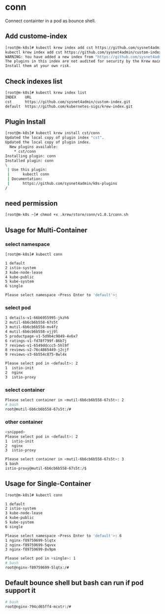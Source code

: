 # conn
Connect containter in a pod as bounce shell.

## Add custome-index
```sh
[root@m-k8s]# kubectl krew index add cst https://github.com/sysnet4admin/custom-index.git
kubectl krew index add cst https://github.com/sysnet4admin/custom-index.git
WARNING: You have added a new index from "https://github.com/sysnet4admin/custom-index.git"
The plugins in this index are not audited for security by the Krew maintainers.
Install them at your own risk.
```

## Check indexes list 
```sh
[root@m-k8s]# kubectl krew index list 
INDEX    URL
cst      https://github.com/sysnet4admin/custom-index.git
default  https://github.com/kubernetes-sigs/krew-index.git
```

## Plugin Install
```sh
[root@m-k8s]# kubectl krew install cst/conn
Updated the local copy of plugin index "cst".
Updated the local copy of plugin index.
  New plugins available:
    * cst/conn
Installing plugin: conn
Installed plugin: conn
\
 | Use this plugin:
 |      kubectl conn
 | Documentation:
 |      https://github.com/sysnet4admin/k8s-plugins
/
```

## need permission
```sh 
[root@m-k8s ~]# chmod +x .krew/store/conn/v1.0.1/conn.sh
```


## Usage for Multi-Container 

### select namespace
```sh
[root@m-k8s]# kubectl conn

1 default
2 istio-system
3 kube-node-lease
4 kube-public
5 kube-system
6 single

Please select namespace <Press Enter to 'default'>:
```

### select pod  
```sh
1 details-v1-66b6955995-jkzh6
2 mutil-6b6cb6b558-67s5t
3 mutil-6b6cb6b558-mv4fz
4 mutil-6b6cb6b558-vjj9l
5 productpage-v1-5d9b4c9849-4v6x7
6 ratings-v1-fd78f799f-86b7j
7 reviews-v1-6549ddccc5-5hl9f
8 reviews-v2-76c4865449-j2cjf
9 reviews-v3-6b554c875-8wl4x

Please select pod in <default>: 2
1  istio-init
2  nginx
3  istio-proxy
```

### select container 
```sh
Please select container in <mutil-6b6cb6b558-67s5t>: 2
# bash
root@mutil-6b6cb6b558-67s5t:/#

```

### other container 
```sh
<snipped>
Please select pod in <default>: 2
1  istio-init
2  nginx
3  istio-proxy

Please select container in <mutil-6b6cb6b558-67s5t>: 3
$ bash
istio-proxy@mutil-6b6cb6b558-67s5t:/$
```

## Usage for Single-Container 
```sh
[root@m-k8s]# kubectl conn

1 default
2 istio-system
3 kube-node-lease
4 kube-public
5 kube-system
6 single

Please select namespace <Press Enter to 'default'>: 6
1 nginx-f89759699-5lqtx
2 nginx-f89759699-5qvvx
3 nginx-f89759699-8v9pm

Please select pod in <single>: 1
# bash
root@nginx-f89759699-5lqtx:/#
```


## Default bounce shell but bash can run if pod support it 
```sh
# bash
root@nginx-794cd65ff4-mcxtr:/#
```
